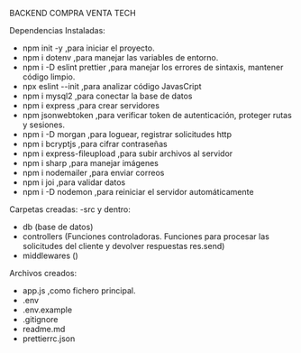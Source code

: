 BACKEND COMPRA VENTA TECH

Dependencias Instaladas:

- npm init -y ,para iniciar el proyecto.
- npm i dotenv ,para manejar las variables de entorno.
- npm i -D eslint prettier ,para manejar los errores de sintaxis, mantener código limpio.
- npx eslint --init ,para analizar código JavasCript
- npm i mysql2 ,para conectar la base de datos
- npm i express ,para crear servidores
- npm jsonwebtoken ,para verificar token de autenticación, proteger rutas y sesiones.
- npm i -D morgan ,para loguear, registrar solicitudes http
- npm i bcryptjs ,para cifrar contraseñas
- npm i express-fileupload ,para subir archivos al servidor
- npm i sharp ,para manejar imágenes
- npm i nodemailer ,para enviar correos
- npm i joi ,para validar datos
- npm i -D nodemon ,para reiniciar el servidor automáticamente

Carpetas creadas:
-src y dentro:

- db (base de datos)
- controllers (Funciones controladoras. Funciones para procesar las solicitudes del cliente y devolver respuestas res.send)
- middlewares ()

Archivos creados:

- app.js ,como fichero principal.
- .env
- .env.example
- .gitignore
- readme.md
- prettierrc.json
